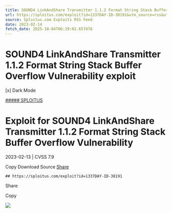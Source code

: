 ```yaml
---
title: SOUND4 LinkAndShare Transmitter 1.1.2 Format String Stack Buffer Overflow Vulnerability exploit
url: https://sploitus.com/exploit?id=1337DAY-ID-38191&utm_source=rss&utm_medium=rss
source: Sploitus.com Exploits RSS Feed
date: 2023-02-14
fetch_date: 2025-10-04T06:29:02.657476
---
```


# SOUND4 LinkAndShare Transmitter 1.1.2 Format String Stack Buffer Overflow Vulnerability exploit

[x]
Dark Mode

[##### SPLOITUS](/)

# Exploit for SOUND4 LinkAndShare Transmitter 1.1.2 Format String Stack Buffer Overflow Vulnerability

2023-02-13 | CVSS 7.9

Copy
Download
Source
[Share](#share-url)

```
## https://sploitus.com/exploit?id=1337DAY-ID-38191
```

Share

Copy

![](https://mc.yandex.ru/watch/54912310)